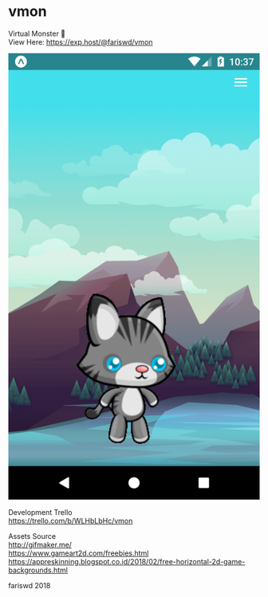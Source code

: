# vmon
Virtual Monster :space_invader:  
View Here: https://exp.host/@fariswd/vmon  

![alt text](https://raw.githubusercontent.com/fariswd/vmon/master/ss.png)

Development Trello  
https://trello.com/b/WLHbLbHc/vmon  

Assets Source  
http://gifmaker.me/  
https://www.gameart2d.com/freebies.html  
https://appreskinning.blogspot.co.id/2018/02/free-horizontal-2d-game-backgrounds.html  

fariswd 2018
